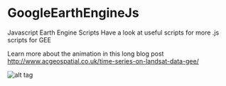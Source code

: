 # GoogleEarthEngineJs
Javascript Earth Engine Scripts
Have a look at useful scripts for more .js scripts for GEE

Learn more about the animation in this long blog post
http://www.acgeospatial.co.uk/time-series-on-landsat-data-gee/

![alt tag](http://www.acgeospatial.co.uk/wp-content/uploads/2018/09/South_Korea-768x346.png)
